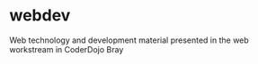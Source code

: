 webdev
====

Web technology and development material presented in the web workstream in CoderDojo Bray
